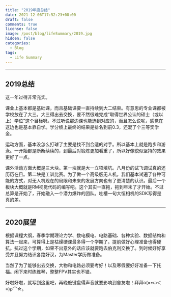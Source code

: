 ```yaml
---
title: "2019年度总结"
date: 2021-12-06T17:52:23+08:00
draft: false
comments: true
license: false
image: /post/blog/lifeSummary/2019.jpg
hidden: false
categories:
  - Blog
tags:
  - Life Summary
---
```


---
## 2019总结

这一年过得非常充实。

课业上基本都是基础课，而且基础课要一直持续到大二结束。有意思的专业课都被学校放在了大三。大三得出去交换，要不然很难完成“取得世界公认的硕士（或以上）学位”这个目标呀。不过听说那边课也能选到对应的，而且怎么说呢，感觉在这边也是基本靠自学。学分绩上最终的结果是排名到前0.3，还混了个三等奖学金。

运动方面，基本没怎么打球了主要是找不到合适的对手。所以基本上就是跑步和游泳。一开始都是断断续续的，到最后对锻炼更加看重了，所以好像貌似坚持的效果更好了一点。

课外活动方面大概是三大块。第一块就是大一立项填坑。八月份的试飞调试真的还历历在目。第二块是工训比赛。为了做一个高级版无人机，我们基本试遍了各种可能的方式，对无人机现在的局限和未来的发展方向也有了更清楚的认识。最后一个板块大概就是RM视觉代码的编写吧。这个其实一直拖，拖到年末了才开始。不过总算是开始了，开始融入一个潜力爆炸的团队。吐槽一句大恒相机的SDK写得是真的差。

---
## 2020展望

根据课程大纲，春季学期理论力学、数电模电、电路基础、各种实验、数据结构和算法一起来，可算得上是枯燥硬课最多得一个学期了。提前做好心理准备也得硬抗。抗过这个学期，如果不出意外的话应该就要跑去伯克利交换了。到时候好好享受并且努力结识各路好汉，为Master学历做准备。

当然了为了能够出去交换，大物和电路必须要考好！以及寒假要好好准备一下托福。闲下来时练练琴，整整FPV其实也不错。

好啦好啦，就写到这里吧，再晚敲键盘得声音就要影响到舍友啦！拜拜ο(=•ω＜=)ρ⌒☆。